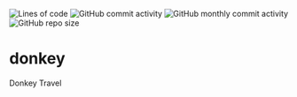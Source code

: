![Lines of code](https://img.shields.io/tokei/lines/github/MauriceBoendermaker/donkey?style=flat-square)
![GitHub commit activity](https://img.shields.io/github/commit-activity/y/MauriceBoendermaker/donkey?color=success&style=flat-square)
![GitHub monthly commit activity](https://img.shields.io/github/commit-activity/m/MauriceBoendermaker/donkey?color=success&style=flat-square)
![GitHub repo size](https://img.shields.io/github/repo-size/MauriceBoendermaker/donkey?color=critical&style=flat-square)
# donkey
Donkey Travel
